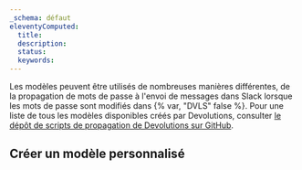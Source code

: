 ```yaml
---
_schema: défaut
eleventyComputed:
  title:
  description:
  status:
  keywords:
---
```

Les modèles peuvent être utilisés de nombreuses manières différentes, de la propagation de mots de passe à l'envoi de messages dans Slack lorsque les mots de passe sont modifiés dans {% var, "DVLS" false %}. Pour une liste de tous les modèles disponibles créés par Devolutions, consulter [le dépôt de scripts de propagation de Devolutions sur GitHub](https://github.com/Devolutions/PAM-Providers/tree/master/Propagation-Scripts).

## Créer un modèle personnalisé

&nbsp;
